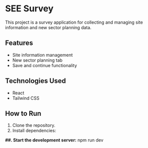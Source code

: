 # SEE Survey

This project is a survey application for collecting and managing site information and new sector planning data.

## Features
- Site information management
- New sector planning tab
- Save and continue functionality

## Technologies Used
- React
- Tailwind CSS

## How to Run
1. Clone the repository.
2. Install dependencies:

**##. Start the development server:**
npm run dev
